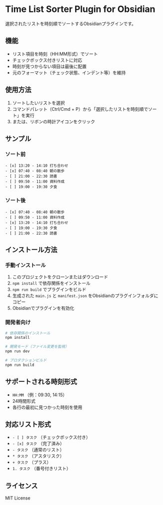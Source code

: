 # Time List Sorter Plugin for Obsidian

選択されたリストを時刻順でソートするObsidianプラグインです。

## 機能

- リスト項目を時刻（HH:MM形式）でソート
- チェックボックス付きリストに対応
- 時刻が見つからない項目は最後に配置
- 元のフォーマット（チェック状態、インデント等）を維持

## 使用方法

1. ソートしたいリストを選択
2. コマンドパレット（Ctrl/Cmd + P）から「選択したリストを時刻順でソート」を実行
3. または、リボンの時計アイコンをクリック

## サンプル

### ソート前
```
- [x] 13:20 - 14:10 打ち合わせ
- [x] 07:40 - 08:40 朝の散歩
- [ ] 21:00 - 22:30 読書
- [ ] 09:50 - 11:00 資料作成
- [ ] 19:00 - 19:30 夕食
```

### ソート後
```
- [x] 07:40 - 08:40 朝の散歩
- [ ] 09:50 - 11:00 資料作成
- [x] 13:20 - 14:10 打ち合わせ
- [ ] 19:00 - 19:30 夕食
- [ ] 21:00 - 22:30 読書
```

## インストール方法

### 手動インストール

1. このプロジェクトをクローンまたはダウンロード
2. `npm install` で依存関係をインストール
3. `npm run build` でプラグインをビルド
4. 生成された `main.js` と `manifest.json` をObsidianのプラグインフォルダにコピー
5. Obsidianでプラグインを有効化

### 開発者向け

```bash
# 依存関係のインストール
npm install

# 開発モード（ファイル変更を監視）
npm run dev

# プロダクションビルド
npm run build
```

## サポートされる時刻形式

- `HH:MM` （例：09:30, 14:15）
- 24時間形式
- 各行の最初に見つかった時刻を使用

## 対応リスト形式

- `- [ ] タスク` （チェックボックス付き）
- `- [x] タスク` （完了済み）
- `- タスク` （通常のリスト）
- `* タスク` （アスタリスク）
- `+ タスク` （プラス）
- `1. タスク` （番号付きリスト）

## ライセンス

MIT License
